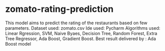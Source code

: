 # zomato-rating-prediction
This model aims to predict the rating of the restaurants based on few parameters.
Dataset used: zomato.csv
Ide used: Pycharm
Algorithms used: Linear Rgression, SVM, Naive Byaes, Decision Tree, Random Forest, Extra Tree Regressor, Ada Boost, Gradient Boost.
Best result delivered by : Ada Boost model
